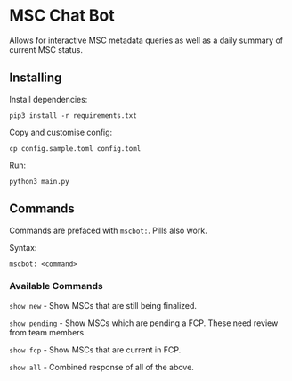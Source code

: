 # MSC Chat Bot

Allows for interactive MSC metadata queries as well as a daily summary of current MSC status.

## Installing

Install dependencies:

```
pip3 install -r requirements.txt
```

Copy and customise config:

```
cp config.sample.toml config.toml
```

Run:

```
python3 main.py
```

## Commands

Commands are prefaced with `mscbot:`. Pills also work.

Syntax:

```
mscbot: <command>
```

### Available Commands

`show new` - Show MSCs that are still being finalized.

`show pending` - Show MSCs which are pending a FCP. These need review from team members.

`show fcp` - Show MSCs that are current in FCP.

`show all` - Combined response of all of the above.
